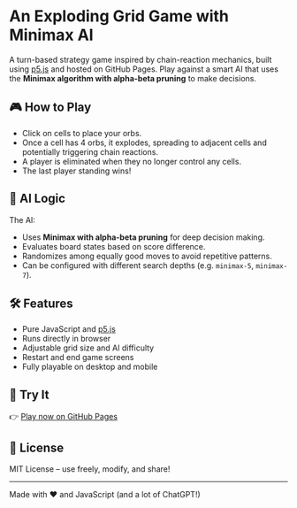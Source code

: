 # An Exploding Grid Game with Minimax AI

A turn-based strategy game inspired by chain-reaction mechanics, built using [p5.js](https://p5js.org) and hosted on GitHub Pages. Play against a smart AI that uses the **Minimax algorithm with alpha-beta pruning** to make decisions.

## 🎮 How to Play

- Click on cells to place your orbs.
- Once a cell has 4 orbs, it explodes, spreading to adjacent cells and potentially triggering chain reactions.
- A player is eliminated when they no longer control any cells.
- The last player standing wins!

## 🧠 AI Logic

The AI:
- Uses **Minimax with alpha-beta pruning** for deep decision making.
- Evaluates board states based on score difference.
- Randomizes among equally good moves to avoid repetitive patterns.
- Can be configured with different search depths (e.g. `minimax-5`, `minimax-7`).

## 🛠 Features

- Pure JavaScript and [p5.js](https://p5js.org)
- Runs directly in browser
- Adjustable grid size and AI difficulty
- Restart and end game screens
- Fully playable on desktop and mobile

## 🚀 Try It

👉 [Play now on GitHub Pages](https://mrnoahjwilliams.github.io/Collapse_AI_Demo/)

## 📜 License

MIT License – use freely, modify, and share!

---

Made with ❤️ and JavaScript (and a lot of ChatGPT!)
